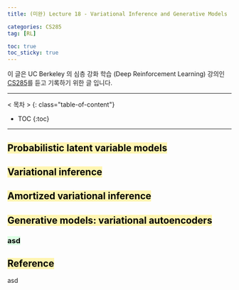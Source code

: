 ```yaml
---
title: (미완) Lecture 18 - Variational Inference and Generative Models

categories: CS285
tag: [RL]

toc: true
toc_sticky: true
---
```



이 글은 UC Berkeley 의 심층 강화 학습 (Deep Reinforcement Learning) 강의인 [CS285](http://rail.eecs.berkeley.edu/deeprlcourse/)를 듣고 기록하기 위한 글 입니다. 

---
< 목차 >
{: class="table-of-content"}
* TOC
{:toc}
---


## <mark style='background-color: #fff5b1'> Probabilistic latent variable models </mark>

## <mark style='background-color: #fff5b1'> Variational inference </mark>

## <mark style='background-color: #fff5b1'> Amortized variational inference </mark>

## <mark style='background-color: #fff5b1'> Generative models: variational autoencoders </mark>

### <mark style='background-color: #dcffe4'> asd </mark>

## <mark style='background-color: #fff5b1'> Reference </mark>

asd

